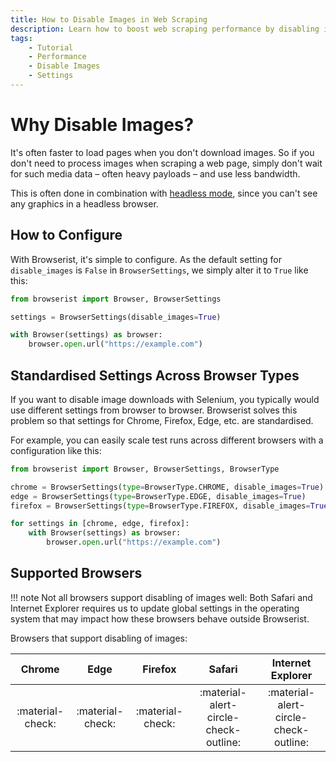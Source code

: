 ```yaml
---
title: How to Disable Images in Web Scraping
description: Learn how to boost web scraping performance by disabling images in Chrome, Firefox, Edge. With Browserist, it's easy. Includes code examples for beginners and advanced users.
tags:
    - Tutorial
    - Performance
    - Disable Images
    - Settings
---
```


# Why Disable Images?
It's often faster to load pages when you don't download images. So if you don't need to process images when scraping a web page, simply don't wait for such media data – often heavy payloads – and use less bandwidth.

This is often done in combination with [headless mode](headless.md), since you can't see any graphics in a headless browser.

## How to Configure
With Browserist, it's simple to configure. As the default setting for `disable_images` is `False` in `BrowserSettings`, we simply alter it to `True` like this:

```python linenums="1" hl_lines="3 5"
from browserist import Browser, BrowserSettings

settings = BrowserSettings(disable_images=True)

with Browser(settings) as browser:
    browser.open.url("https://example.com")
```

## Standardised Settings Across Browser Types
If you want to disable image downloads with Selenium, you typically would use different settings from browser to browser. Browserist solves this problem so that settings for Chrome, Firefox, Edge, etc. are standardised.

For example, you can easily scale test runs across different browsers with a configuration like this:

```python linenums="1" hl_lines="3-5"
from browserist import Browser, BrowserSettings, BrowserType

chrome = BrowserSettings(type=BrowserType.CHROME, disable_images=True)
edge = BrowserSettings(type=BrowserType.EDGE, disable_images=True)
firefox = BrowserSettings(type=BrowserType.FIREFOX, disable_images=True)

for settings in [chrome, edge, firefox]:
    with Browser(settings) as browser:
        browser.open.url("https://example.com")
```

## Supported Browsers

!!! note
    Not all browsers support disabling of images well: Both Safari and Internet Explorer requires us to update global settings in the operating system that may impact how these browsers behave outside Browserist.

Browsers that support disabling of images:

<div id="disable-images-supported-browsers-table"></div>

| Chrome           | Edge             | Firefox          | Safari                                | Internet Explorer                     |
| :--------------: | :--------------: | :--------------: | :-----------------------------------: | :-----------------------------------: |
| :material-check: | :material-check: | :material-check: | :material-alert-circle-check-outline: | :material-alert-circle-check-outline: |
